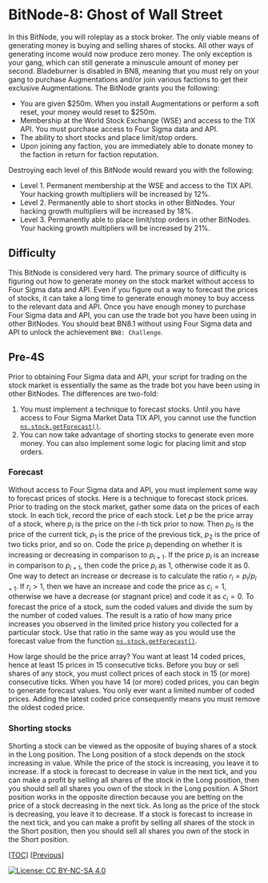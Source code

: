 # BitNode-8: Ghost of Wall Street

In this BitNode, you will roleplay as a stock broker. The only viable means of
generating money is buying and selling shares of stocks. All other ways of
generating income would now produce zero money. The only exception is your gang,
which can still generate a minuscule amount of money per second. Bladeburner is
disabled in BN8, meaning that you must rely on your gang to purchase
Augmentations and/or join various factions to get their exclusive Augmentations.
The BitNode grants you the following:

-   You are given $250m. When you install Augmentations or perform a soft reset,
    your money would reset to $250m.
-   Membership at the World Stock Exchange (WSE) and access to the TIX API. You
    must purchase access to Four Sigma data and API.
-   The ability to short stocks and place limit/stop orders.
-   Upon joining any faction, you are immediately able to donate money to the
    faction in return for faction reputation.

Destroying each level of this BitNode would reward you with the following:

-   Level 1. Permanent membership at the WSE and access to the TIX API. Your
    hacking growth multipliers will be increased by 12%.
-   Level 2. Permanently able to short stocks in other BitNodes. Your hacking
    growth multipliers will be increased by 18%.
-   Level 3. Permanently able to place limit/stop orders in other BitNodes. Your
    hacking growth multipliers will be increased by 21%.

## Difficulty

This BitNode is considered very hard. The primary source of difficulty is
figuring out how to generate money on the stock market without access to Four
Sigma data and API. Even if you figure out a way to forecast the prices of
stocks, it can take a long time to generate enough money to buy access to the
relevant data and API. Once you have enough money to purchase Four Sigma data
and API, you can use the trade bot you have been using in other BitNodes. You
should beat BN8.1 without using Four Sigma data and API to unlock the
achievement `BN8: Challenge`.

## Pre-4S

Prior to obtaining Four Sigma data and API, your script for trading on the stock
market is essentially the same as the trade bot you have been using in other
BitNodes. The differences are two-fold:

1. You must implement a technique to forecast stocks. Until you have access to
   Four Sigma Market Data TIX API, you cannot use the function
   [`ns.stock.getForecast()`](https://github.com/bitburner-official/bitburner-src/blob/stable/markdown/bitburner.tix.getforecast.md).
1. You can now take advantage of shorting stocks to generate even more money.
   You can also implement some logic for placing limit and stop orders.

### Forecast

Without access to Four Sigma data and API, you must implement some way to
forecast prices of stocks. Here is a technique to forecast stock prices. Prior
to trading on the stock market, gather some data on the prices of each stock. In
each tick, record the price of each stock. Let $p$ be the price array of a
stock, where $p_i$ is the price on the $i$-th tick prior to now. Then $p_0$ is
the price of the current tick, $p_1$ is the price of the previous tick, $p_2$ is
the price of two ticks prior, and so on. Code the price $p_i$ depending on
whether it is increasing or decreasing in comparison to $p_{i+1}$. If the price
$p_i$ is an increase in comparison to $p_{i+1}$, then code the price $p_i$ as 1,
otherwise code it as 0. One way to detect an increase or decrease is to
calculate the ratio $r_i = p_i / p_{i+1}$. If $r_i > 1$, then we have an
increase and code the price as $c_i = 1$, otherwise we have a decrease (or
stagnant price) and code it as $c_i = 0$. To forecast the price of a stock, sum
the coded values and divide the sum by the number of coded values. The result is
a ratio of how many price increases you observed in the limited price history
you collected for a particular stock. Use that ratio in the same way as you
would use the forecast value from the function
[`ns.stock.getForecast()`](https://github.com/bitburner-official/bitburner-src/blob/stable/markdown/bitburner.tix.getforecast.md).

How large should be the price array? You want at least 14 coded prices, hence at
least 15 prices in 15 consecutive ticks. Before you buy or sell shares of any
stock, you must collect prices of each stock in 15 (or more) consecutive ticks.
When you have 14 (or more) coded prices, you can begin to generate forecast
values. You only ever want a limited number of coded prices. Adding the latest
coded price consequently means you must remove the oldest coded price.

### Shorting stocks

Shorting a stock can be viewed as the opposite of buying shares of a stock in
the Long position. The Long position of a stock depends on the stock increasing
in value. While the price of the stock is increasing, you leave it to increase.
If a stock is forecast to decrease in value in the next tick, and you can make a
profit by selling all shares of the stock in the Long position, then you should
sell all shares you own of the stock in the Long position. A Short position
works in the opposite direction because you are betting on the price of a stock
decreasing in the next tick. As long as the price of the stock is decreasing,
you leave it to decrease. If a stock is forecast to increase in the next tick,
and you can make a profit by selling all shares of the stock in the Short
position, then you should sell all shares you own of the stock in the Short
position.

[[TOC](README.md "Table of Contents")]
[[Previous](gang.md "BitNode-2: Rise of the Underworld")]

[![License: CC BY-NC-SA 4.0](https://img.shields.io/badge/License-CC%20BY--NC--SA%204.0-blue.svg)](http://creativecommons.org/licenses/by-nc-sa/4.0/)
